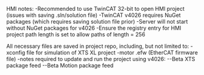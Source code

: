 HMI notes:
-Recommended to use TwinCAT 32-bit to open HMI project (issues with saving .sln/solution file)
-TwinCAT v4026 requires NuGet packages (which requires saving solution file prior)
-Server will not start without NuGet packages for v4026
-Ensure the registry entry for HMI project path length is set to allow paths of length = 256

All necessary files are saved in project repo, including, but not limited to:
-xconfig file for simulation of XTS XL project
-motor .efw (EtherCAT firmware file)
-notes required to update and run the project using v4026:
--Beta XTS package feed
--Beta Motion package feed
